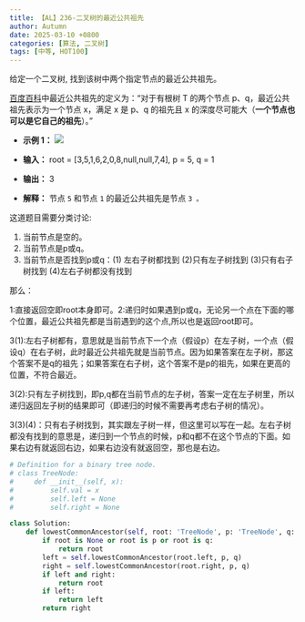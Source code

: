 ```yaml
---
title: 【AL】236-二叉树的最近公共祖先
author: Autumn
date: 2025-03-10 +0800
categories: [算法, 二叉树]
tags: [中等, HOT100]
---
```



给定一个二叉树, 找到该树中两个指定节点的最近公共祖先。

[百度百科](https://baike.baidu.com/item/%E6%9C%80%E8%BF%91%E5%85%AC%E5%85%B1%E7%A5%96%E5%85%88/8918834?fr=aladdin)中最近公共祖先的定义为：“对于有根树 T 的两个节点 p、q，最近公共祖先表示为一个节点 x，满足 x 是 p、q 的祖先且 x 的深度尽可能大（**一个节点也可以是它自己的祖先**）。”

- **示例 1：**
![](https://assets.leetcode.com/uploads/2018/12/14/binarytree.png)

- **输入：** root = [3,5,1,6,2,0,8,null,null,7,4], p = 5, q = 1
- **输出：** 3
- **解释：** 节点 `5` 和节点 `1` 的最近公共祖先是节点 `3 。`

这道题目需要分类讨论:
1. 当前节点是空的。
2. 当前节点是p或q。
3. 当前节点是否找到p或q：(1) 左右子树都找到 (2)只有左子树找到 (3)只有右子树找到 (4)左右子树都没有找到

那么：

1:直接返回空即root本身即可。2:递归时如果遇到p或q，无论另一个点在下面的哪个位置，最近公共祖先都是当前遇到的这个点,所以也是返回root即可。

3(1):左右子树都有，意思就是当前节点下一个点（假设p）在左子树，一个点（假设q）在右子树，此时最近公共祖先就是当前节点。因为如果答案在左子树，那这个答案不是q的祖先；如果答案在右子树，这个答案不是p的祖先，如果在更高的位置，不符合最近。

3(2):只有左子树找到，即p,q都在当前节点的左子树，答案一定在左子树里，所以递归返回左子树的结果即可（即递归的时候不需要再考虑右子树的情况）。

3(3)(4)：只有右子树找到，其实跟左子树一样，但这里可以写在一起。左右子树都没有找到的意思是，递归到一个节点的时候，p和q都不在这个节点的下面。如果右边有就返回右边，如果右边没有就返回空，那也是右边。


```Python
# Definition for a binary tree node.
# class TreeNode:
#     def __init__(self, x):
#         self.val = x
#         self.left = None
#         self.right = None

class Solution:
    def lowestCommonAncestor(self, root: 'TreeNode', p: 'TreeNode', q: 'TreeNode') -> 'TreeNode':
        if root is None or root is p or root is q:
            return root
        left = self.lowestCommonAncestor(root.left, p, q)
        right = self.lowestCommonAncestor(root.right, p, q)
        if left and right:
            return root 
        if left:
            return left 
        return right 
```